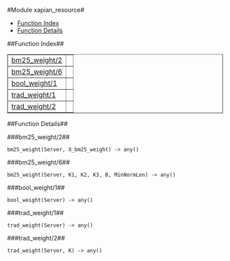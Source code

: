 

#Module xapian_resource#
* [Function Index](#index)
* [Function Details](#functions)




<a name="index"></a>

##Function Index##


<table width="100%" border="1" cellspacing="0" cellpadding="2" summary="function index"><tr><td valign="top"><a href="#bm25_weight-2">bm25_weight/2</a></td><td></td></tr><tr><td valign="top"><a href="#bm25_weight-6">bm25_weight/6</a></td><td></td></tr><tr><td valign="top"><a href="#bool_weight-1">bool_weight/1</a></td><td></td></tr><tr><td valign="top"><a href="#trad_weight-1">trad_weight/1</a></td><td></td></tr><tr><td valign="top"><a href="#trad_weight-2">trad_weight/2</a></td><td></td></tr></table>


<a name="functions"></a>

##Function Details##

<a name="bm25_weight-2"></a>

###bm25_weight/2##




`bm25_weight(Server, X_bm25_weight) -> any()`

<a name="bm25_weight-6"></a>

###bm25_weight/6##




`bm25_weight(Server, K1, K2, K3, B, MinNormLen) -> any()`

<a name="bool_weight-1"></a>

###bool_weight/1##




`bool_weight(Server) -> any()`

<a name="trad_weight-1"></a>

###trad_weight/1##




`trad_weight(Server) -> any()`

<a name="trad_weight-2"></a>

###trad_weight/2##




`trad_weight(Server, K) -> any()`

